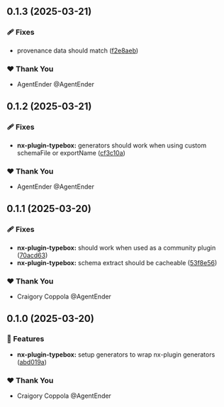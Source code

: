 ## 0.1.3 (2025-03-21)

### 🩹 Fixes

- provenance data should match ([f2e8aeb](https://github.com/agentender/nx-plugin-typebox/commit/f2e8aeb))

### ❤️ Thank You

- AgentEnder @AgentEnder

## 0.1.2 (2025-03-21)

### 🩹 Fixes

- **nx-plugin-typebox:** generators should work when using custom schemaFile or exportName ([cf3c10a](https://github.com/agentender/nx-plugin-typebox/commit/cf3c10a))

### ❤️ Thank You

- AgentEnder @AgentEnder

## 0.1.1 (2025-03-20)

### 🩹 Fixes

- **nx-plugin-typebox:** should work when used as a community plugin ([70acd63](https://github.com/agentender/nx-plugin-typebox/commit/70acd63))
- **nx-plugin-typebox:** schema extract should be cacheable ([53f8e56](https://github.com/agentender/nx-plugin-typebox/commit/53f8e56))

### ❤️ Thank You

- Craigory Coppola @AgentEnder

## 0.1.0 (2025-03-20)

### 🚀 Features

- **nx-plugin-typebox:** setup generators to wrap nx-plugin generators ([abd019a](https://github.com/AgentEnder/nx-plugin-typebox/commit/abd019a))

### ❤️ Thank You

- Craigory Coppola @AgentEnder